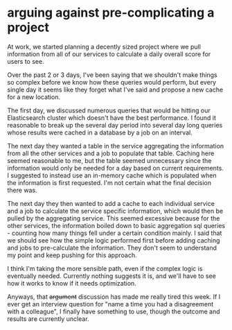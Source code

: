 # arguing against pre-complicating a project

At work, we started planning a decently sized project where we pull information
from all of our services to calculate a daily overall score for users to see.

Over the past 2 or 3 days, I've been saying that we shouldn't make things so
complex before we know how these queries would perform, but every single day it
seems like they forget what I've said and propose a new cache for a new
location.

The first day, we discussed numerous queries that would be hitting our
Elasticsearch cluster which doesn't have the best performance. I found it
reasonable to break up the several day period into several day long queries
whose results were cached in a database by a job on an interval.

The next day they wanted a table in the service aggregating the information
from all the other services and a job to populate that table. Caching here
seemed reasonable to me, but the table seemed unnecessary since the information
would only be needed for a day based on current requirements. I suggested to
instead use an in-memory cache which is populated when the information is first
requested. I'm not certain what the final decision there was.

The next day they then wanted to add a cache to each individual service and a
job to calculate the service specific information, which would then be pulled by
the aggregating service. This seemed excessive because for the other services,
the information boiled down to basic aggregation sql queries - counting how many
things fell under a certain condition mainly. I said that we should see how the
simple logic performed first before adding caching and jobs to pre-calculate the
information. They don't seem to understand my point and keep pushing for this
approach.

I think I'm taking the more sensible path, even if the complex logic is
eventually needed. Currently nothing suggests it is, and we'll have to see how
it works to know if it needs optimization.

Anyways, that ~~argument~~ discussion has made me really tired this week. If I
ever get an interview question for "name a time you had a disagreement with a
colleague", I finally have something to use, though the outcome and results are
currently unclear.
